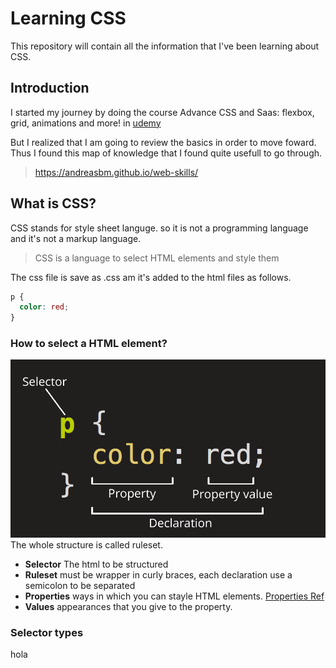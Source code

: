 # Learning CSS
This repository will contain all the information that I've been learning about CSS.

## Introduction
I started my journey by doing the course Advance CSS and Saas: flexbox, grid, animations and more! in [udemy](https://www.udemy.com/course/advanced-css-and-sass/learn/lecture/8335936#overview)

But I realized that I am going to review the basics in order to move foward. Thus I found this map  of knowledge that I found quite usefull to go through. 

>https://andreasbm.github.io/web-skills/

## What is CSS?
CSS stands for style sheet languge. so it is not a programming language and it's not a markup language. 

> CSS is a language to select HTML elements and style them

The css file is save as .css am it's added to the html files as follows. 

```css
p {
  color: red;
}
```

### How to select a HTML element?
![](/assets/css-declaration-small.png)
The whole structure is called ruleset. 

- **Selector** The html to be structured
- **Ruleset** must be wrapper in curly braces, each declaration use a semicolon to be separated
- **Properties** ways in which you can stayle HTML elements. [Properties Ref](https://www.w3.org/Style/CSS/all-properties.en.html)
- **Values** appearances that you give to the property. 

### Selector types
<p style={color:red}> hola </p>
 



